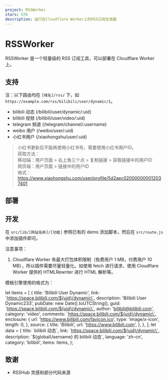 ```yaml
---
project: RSSWorker
stars: 576
description: 运行在Cloudflare Worker上的RSS订阅生成器
---
```


RSSWorker
=========

RSSWorker 是一个轻量级的 RSS 订阅工具，可以部署在 Cloudflare Worker 上。

支持
--

注：以下路由均在 `[域名]/rss/` 下，如 `https://example.com/rss/bilibili/user/dynamic/1`。

-   bilibili 动态 (/bilibili/user/dynamic/:uid)
-   bilibili 视频 (/bilibili/user/video/:uid)
-   telegram 频道 (/telegram/channel/:username)
-   weibo 用户 (/weibo/user/:uid)
-   小红书用户 (/xiaohongshu/user/:uid)

> 小红书更新后不能再使用小红书号，需要使用小红书用户ID。  
> 获取方法：  
> 移动端：用户页面 > 右上角三个点 > 复制链接 > 获取链接中的用户ID  
> 网页端：用户页面 > 链接中的用户ID  
> 格式：https://www.xiaohongshu.com/user/profile/5d2aec020000000012037401

部署
--

开发
--

在 `src/lib/[网站名称]/[功能]` 参照已有的 demo 添加脚本，然后在 `src/route.js` 中添加插件即可。

注意事项：

1.  Cloudflare Worker 有最大打包体积限制（免费用户 1 MB，付费用户 10 MB），所以插件需要尽量轻量化。如使用 fetch 进行请求、使用 Cloudflare Worker 提供的 HTMLRewriter 进行 HTML 解析等。

模板引擎使用的格式为：

let items \= \[
	{
		title: 'Bilibili User Dynamic',
		link: \`https://space.bilibili.com/${uid}/dynamic\`,
		description: 'Bilibili User Dynamic233',
		pubDate: new Date().toUTCString(),
		guid: \`https://space.bilibili.com/${uid}/dynamic\`,
		author: 'bilibili@bilibili.com',
		category: 'video',
		comments: \`https://space.bilibili.com/${uid}/dynamic\`,
		enclosure: {
			url: 'https://www.bilibili.com/favicon.ico',
			type: 'image/x-icon',
			length: 0,
		},
		source: {
			title: 'Bilibili',
			url: 'https://www.bilibili.com',
		},
	},
\];
let data \= {
    title: \`bilibili 动态\`,
    link: \`https://space.bilibili.com/${uid}/dynamic\`,
    description: \`${globalUsername} 的 bilibili 动态\`,
    language: 'zh-cn',
    category: 'bilibili',
    items: items,
};

致谢
--

-   RSSHub 灵感和部分代码来源
